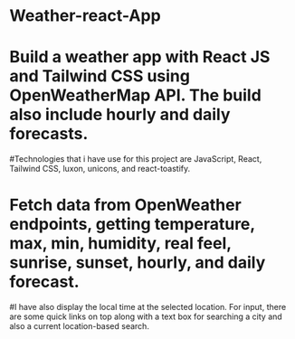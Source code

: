 # Weather-react-App
# Build a weather app with React JS and Tailwind CSS using OpenWeatherMap API. The build  also include hourly and daily forecasts.
#Technologies that i have use for this project are JavaScript, React, Tailwind CSS, luxon, unicons, and react-toastify.
# Fetch data from OpenWeather endpoints, getting temperature, max, min, humidity, real feel, sunrise, sunset, hourly, and daily forecast.
#I have also display the local time at the selected location. For input, there are some quick links on top along with a text box for searching a city and also a current    location-based search.
